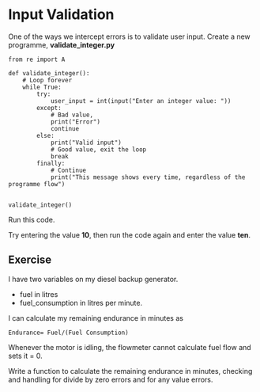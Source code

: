 # Input Validation

One of the ways we intercept errors is to validate user input. Create a new programme, **validate\_integer.py**

```
from re import A

def validate_integer():
    # Loop forever
    while True:
        try:
            user_input = int(input("Enter an integer value: "))
        except:
            # Bad value, 
            print("Error")
            continue
        else:
            print("Valid input")
            # Good value, exit the loop
            break
        finally:
            # Continue
            print("This message shows every time, regardless of the programme flow")
    

validate_integer()
```

Run this code.&#x20;

Try entering the value **10**, then run the code again and enter the value **ten**.

## Exercise

I have two variables on my diesel backup generator.&#x20;

* fuel in litres&#x20;
* fuel\_consumption in litres per minute.&#x20;

I can calculate my remaining endurance in minutes as&#x20;

```
Endurance= Fuel/(Fuel Consumption) 
```

Whenever the motor is idling, the flowmeter cannot calculate fuel flow and sets it = 0.&#x20;

Write a function to calculate the remaining endurance in minutes, checking and handling for divide by zero errors and for any value errors. 
